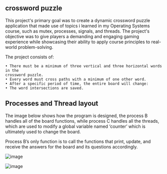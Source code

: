 ## crossword puzzle

This project's primary goal was to create a dynamic crossword puzzle application that made use of topics i learned in my Operating Systems course, such as mutex, processes, signals, and
threads. The project's objective was to give players a demanding and engaging gaming experience while showcasing their ability to apply course principles to real-world problem-solving.

The project consists of:

    • There must be a minimum of three vertical and three horizontal words in the
    crossword puzzle.
    • Every word must cross paths with a minimum of one other word.
    • After a specific period of time, the entire board will change:
    • The word intersections are saved.

## Processes and Thread layout

The image below shows how the program is designed, the process B handles all of the board functions, while process C handles all the threads, which are used to
modify a global variable named ‘counter’ which is ultimately used to change the board. 

Process B’s only function is to call the functions that print, update, and receive the answers for the board and its questions accordingly.

![image](https://github.com/CrescentMnn/crossword/assets/169625322/26dfb661-1ba6-426c-b9d5-f407b1648367)

![image](https://github.com/CrescentMnn/crossword/assets/169625322/ea7d63ce-2f99-4e0a-91da-d01de115e220)
